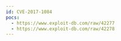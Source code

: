 ```yaml
---
id: CVE-2017-1084
pocs:
  - https://www.exploit-db.com/raw/42277
  - https://www.exploit-db.com/raw/42278
---
```

